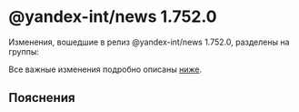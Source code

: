 # @yandex-int/news 1.752.0

<!-- ЧЕЛОВЕЧЕСКОЕ ВСТУПЛЕНИЕ -->

Изменения, вошедшие в релиз @yandex-int/news 1.752.0, разделены на группы:

Все важные изменения подробно описаны [ниже](#Пояснения).

## Пояснения

